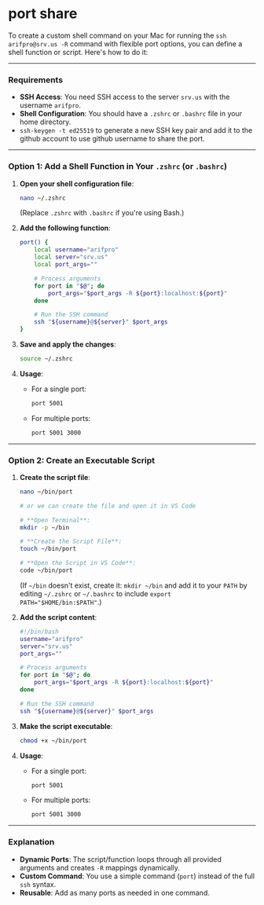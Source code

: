 # port share

To create a custom shell command on your Mac for running the `ssh arifpro@srv.us -R` command with flexible port options, you can define a shell function or script. Here's how to do it:

---

### **Requirements**

- **SSH Access**: You need SSH access to the server `srv.us` with the username `arifpro`.
- **Shell Configuration**: You should have a `.zshrc` or `.bashrc` file in your home directory.
- `ssh-keygen -t ed25519` to generate a new SSH key pair and add it to the github account to use github username to share the port.

---

### **Option 1: Add a Shell Function in Your `.zshrc` (or `.bashrc`)**

1. **Open your shell configuration file**:

   ```bash
   nano ~/.zshrc
   ```

   (Replace `.zshrc` with `.bashrc` if you're using Bash.)

2. **Add the following function**:

   ```bash
   port() {
       local username="arifpro"
       local server="srv.us"
       local port_args=""

       # Process arguments
       for port in "$@"; do
           port_args="$port_args -R ${port}:localhost:${port}"
       done

       # Run the SSH command
       ssh "${username}@${server}" $port_args
   }
   ```

3. **Save and apply the changes**:

   ```bash
   source ~/.zshrc
   ```

4. **Usage**:
   - For a single port:

     ```bash
     port 5001
     ```

   - For multiple ports:

     ```bash
     port 5001 3000
     ```

---

### **Option 2: Create an Executable Script**

1. **Create the script file**:

   ```bash
   nano ~/bin/port

   # or we can create the file and open it in VS Code

   # **Open Terminal**:
   mkdir -p ~/bin

   # **Create the Script File**:
   touch ~/bin/port

   # **Open the Script in VS Code**:
   code ~/bin/port
   ```

   (If `~/bin` doesn't exist, create it: `mkdir ~/bin` and add it to your `PATH` by editing `~/.zshrc` or `~/.bashrc` to include `export PATH="$HOME/bin:$PATH"`.)

2. **Add the script content**:

   ```bash
   #!/bin/bash
   username="arifpro"
   server="srv.us"
   port_args=""

   # Process arguments
   for port in "$@"; do
       port_args="$port_args -R ${port}:localhost:${port}"
   done

   # Run the SSH command
   ssh "${username}@${server}" $port_args
   ```

3. **Make the script executable**:

   ```bash
   chmod +x ~/bin/port
   ```

4. **Usage**:
   - For a single port:

     ```bash
     port 5001
     ```

   - For multiple ports:

     ```bash
     port 5001 3000
     ```

---

### **Explanation**

- **Dynamic Ports**: The script/function loops through all provided arguments and creates `-R` mappings dynamically.
- **Custom Command**: You use a simple command (`port`) instead of the full `ssh` syntax.
- **Reusable**: Add as many ports as needed in one command.

